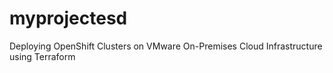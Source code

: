 # myprojectesd
Deploying OpenShift Clusters on VMware On-Premises Cloud Infrastructure using Terraform

